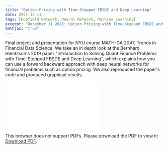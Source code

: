 ```yaml
---
title: "Option Pricing with Time-Stepped FBSDE and Deep Learning"
date: 2021-12-11
tags: [Hopfield Network, Neural Network, Machine Learning]
excerpt: "December 11 2021: Option Pricing with Time-Stepped FBSDE and Depth Learning, Final Project"
mathjax: "true"
---
```

<p>
Final project and presentation for NYU course MATH-GA 2047, Trends in Financial Data Science. 
We take an in depth look at the Bernhard Hientzsch's 2019 paper "Introduction to Solving Quant Finance Problems with
Time-Stepped FBSDE and Deep Learning", which explains how you can use a forward backward approach with deep neural networks
for financial problems such as option pricing. We also reproduced the paper's code and produced graphical results.
</p>

<object data="/images/fbsde.pdf" type="application/pdf" width="300%" height="400%">
    <embed src="/images/fbsde.pdf">
        <p>This browser does not support PDFs. Please download the PDF to view it: <a href="http://yoursite.com/the.pdf">Download PDF</a>.</p>
    </embed>
</object>

